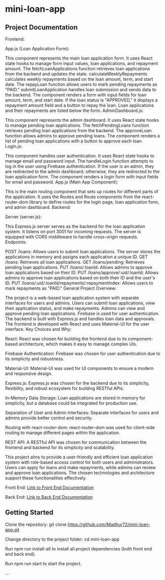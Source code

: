 # mini-loan-app

## Project Documentation

Frontend:

App.js (Loan Application Form):

This component represents the main loan application form.
It uses React state hooks to manage form input values, loan applications, and repayment amount.
The fetchLoanApplications function retrieves loan applications from the backend and updates the state.
calculateWeeklyRepayments calculates weekly repayments based on the loan amount, term, and start date.
The repayLoan function allows users to mark pending repayments as "PAID."
submitLoanApplication handles loan submission and sends data to the backend.
The component renders a form with input fields for loan amount, term, and start date.
If the loan status is "APPROVED," it displays a repayment amount field and a button to repay the loan.
Loan applications and their repayments are listed below the form.
AdminDashboard.js:

This component represents the admin dashboard.
It uses React state hooks to manage pending loan applications.
The fetchPendingLoans function retrieves pending loan applications from the backend.
The approveLoan function allows admins to approve pending loans.
The component renders a list of pending loan applications with a button to approve each loan.
Login.js:

This component handles user authentication.
It uses React state hooks to manage email and password input.
The handleLogin function attempts to log in the user using Firebase authentication.
If the user is an admin, they are redirected to the admin dashboard; otherwise, they are redirected to the loan application form.
The component renders a login form with input fields for email and password.
App.js (Main App Component):

This is the main routing component that sets up routes for different parts of the application.
It uses the Routes and Route components from the react-router-dom library to define routes for the login page, loan application form, and admin dashboard.
Backend:

Server (server.js):

This Express.js server serves as the backend for the loan application system.
It listens on port 3001 for incoming requests.
The server is equipped with CORS middleware to handle cross-origin requests.
Endpoints:

POST /loans: Allows users to submit loan applications. The server stores the applications in memory and assigns each application a unique ID.
GET /loans: Retrieves all loan applications.
GET /loans/pending: Retrieves pending loan applications.
PUT /loans/:loanId: Allows admins to approve loan applications based on their ID.
PUT /loans/approve/:uid/:loanId: Allows admins to approve loan applications based on both their ID and the user's ID.
PUT /loans/:uid/:loanId/repayments/:repaymentIndex: Allows users to mark repayments as "PAID."
General Project Overview:

The project is a web-based loan application system with separate interfaces for users and admins.
Users can submit loan applications, view their application status, and make repayments.
Admins can view and approve pending loan applications.
Firebase is used for user authentication.
The backend is built with Express.js and handles loan data and approvals.
The frontend is developed with React and uses Material-UI for the user interface.
Key Choices and Why:

React: React was chosen for building the frontend due to its component-based architecture, which makes it easy to manage complex UIs.

Firebase Authentication: Firebase was chosen for user authentication due to its simplicity and robustness.

Material-UI: Material-UI was used for UI components to ensure a modern and responsive design.

Express.js: Express.js was chosen for the backend due to its simplicity, flexibility, and robust ecosystem for building RESTful APIs.

In-Memory Data Storage: Loan applications are stored in memory for simplicity, but a database could be integrated for production use.

Separation of User and Admin Interfaces: Separate interfaces for users and admins provide better control and security.

Routing with react-router-dom: react-router-dom was used for client-side routing to manage different pages within the application.

REST API: A RESTful API was chosen for communication between the frontend and backend for its simplicity and scalability.

This project aims to provide a user-friendly and efficient loan application system with role-based access control for both users and administrators. Users can apply for loans and make repayments, while admins can review and approve loan applications. The chosen technologies and architecture support these functionalities effectively.

Front End: [Link to Front End Documentation](./frontend/README.md)

Back End: [Link to Back End Documentation](./backend/README.md)


## Getting Started

Clone the repository: git clone https://github.com/Madhur72/mini-loan-app.git

Change directory to the project folder: cd mini-loan-app

Run npm run install-all to install all project dependencies (both front end and back end).

Run npm run start to start the project.

...
